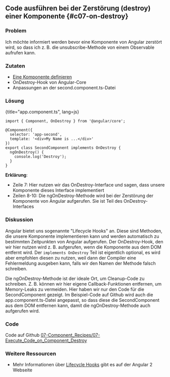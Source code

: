 ## Code ausführen bei der Zerstörung (destroy) einer Komponente {#c07-on-destroy}

### Problem

Ich möchte informiert werden bevor eine Komponente von Angular zerstört wird, so dass ich z. B. die unsubscribe-Methode von einem Observable aufrufen kann.

### Zutaten

* [Eine Komponente definieren](#c02-component-definition)
* OnDestroy-Hook von Angular-Core
* Anpassungen an der second.component.ts-Datei

### Lösung

{title="app.component.ts", lang=js}
```
import { Component, OnDestroy } from '@angular/core';

@Component({
  selector: 'app-second',
  template: '<div>My Name is ...</div>'
})
export class SecondComponent implements OnDestroy {
  ngOnDestroy() {
    console.log('Destroy');
  }
}
```

__Erklärung__:

* Zeile 7: Hier nutzen wir das OnDestroy-Interface und sagen, dass unsere Komponente dieses Interface implementiert
* Zeilen 8-10: Die ngOnDestroy-Methode wird bei der Zerstörung der Komponente von Angular aufgerufen. Sie ist Teil des OnDestroy-Interfaces

### Diskussion

Angular bietet uns sogenannte "Lifecycle Hooks" an.
Diese sind Methoden, die unsere Komponente implementieren kann und werden automatisch zu bestimmten Zeitpunkten von Angular aufgerufen.
Der OnDestroy-Hook, den wir hier nutzen wird z. B. aufgerufen, wenn die Komponente aus dem DOM entfernt wird.
Der `implements OnDestroy` Teil ist eigentlich optional, es wird aber empfohlen diesen zu nutzen, weil dann der Compiler eine Fehlermeldung ausgeben kann, falls wir den Namen der Methode falsch schreiben.

Die ngOnDestroy-Methode ist der ideale Ort, um Cleanup-Code zu schreiben.
Z. B. können wir hier eigene Callback-Funktionen entfernen, um Memory-Leaks zu vermeiden.
Hier haben wir nur den Code für die SecondComponent gezeigt.
Im Beispiel-Code auf Github wird auch die app.component.ts-Datei angepasst, so dass diese die SecondComponent aus dem DOM entfernen kann, damit die ngOnDestroy-Methode auch aufgerufen wird.

### Code

Code auf Github [07-Component\_Recipes/07-Execute\_Code\_on\_Component\_Destroy](https://github.com/jsperts/angular2_kochbuch_code/tree/master/07-Component_Recipes/07-Execute_Code_on_Component_Destroy)

### Weitere Ressourcen

* Mehr Informationen über [Lifecycle Hooks](https://angular.io/docs/ts/latest/guide/lifecycle-hooks.html) gibt es auf der Angular 2 Webseite

